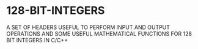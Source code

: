 # 128-BIT-INTEGERS
A SET OF HEADERS USEFUL TO PERFORM INPUT AND OUTPUT OPERATIONS AND SOME USEFUL MATHEMATICAL FUNCTIONS FOR 128 BIT INTEGERS IN C/C++
